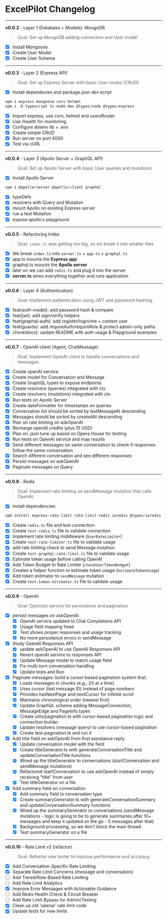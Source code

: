 # ExcelPilot Changelog

---
**v0.0.2** - Layer 1 (Database + Models): MongoDB
> Goal: Set up MongoDB adding connection and User model

- [X] Install Mongoose
- [X] Create User Model
- [X] Create User Schema

---

**v0.0.3** - Layer 2 (Express API)
> Goal: Set up Express Server with basic User routes (CRUD)

- [X] Install dependecies and package.json dev script
```typescript
npm i express mongoose cors helmet
npm i -D typescript ts-node-dev @types/node @types/express
```
- [X] Import express, use cors, helmet and usersRouter
- [X] Use /health for monitoring
- [X] Configure dotenv lib + .env
- [X] Create simple CRUD
- [X] Run server on port 4000
- [X] Test via cURL

---

**v0.0.4** - Layer 3 (Apollo Server + GraphQL API)
> Goal: Set up Apollo Server with basic User queries and mutations

- [X] Install Apollo Server
```typescript
npm i @apollo/server @apollo/client graphql
```
- [X] typeDefs
- [X] resolvers with Query and Mutation
- [X] mount Apollo on existing Express server
- [X] run a test Mutation
- [X] expose apollo's playground

---

**v0.0.5** - Refactoring Index
> Goal: `index.ts` was getting too big, so we break it into smaller files

- [X] We break `index.ts` into `server.ts` + `app.ts` + `graphql.ts`
- [X] app.ts mounts the **Express app**
- [X] graphql.ts mounts the **Apollo server**
- [X] later on we can add `redis.ts` and plug it into the server
- [X] **server.ts** wires everything together and runs application

---

**v0.0.6** - Layer 4 (Authentication)
> Goal: Implement authentication using JWT and password hashing.

- [X] feat(auth-model): add password hash & compare
- [X] feat(jwt): add sign/verify helpers
- [X] feat(graphql-auth): add register/login/me + context user
- [X] feat(guards): add requireAuth/requireRole & protect admin-only paths
- [X] chore(docs): update README with auth usage & Playground examples

---

**v0.0.7** - OpenAI client (Agent, ChatMessage)
> Goal: Implement OpenAI client to handle conversations and messages.

- [X] Create openAI service
- [X] Create model for Conversation and Message
- [X] Create GraphQL types to expose endpoints
- [X] Create resolvers (queries) integrated with ctx
- [X] Create resolvers (mutations) integrated with ctx
- [X] Run tests on Apollo Server
- [X] Create dateFormatter for timestamps on queries
- [X] Conversation list should be sorted by lastMessageAt descending
- [X] Messages should be sorted by createdAt descending
- [X] Plan on rate limiting on askOpenAI
- [X] Recharge openAI credits (plus 10 USD)
- [X] Plan on .json tune up based on Opera House for testing
- [X] Run tests on OpenAI service and map results
- [X] Send different messages on same conversation to check if responses follow the same conversation
- [X] Search different conversation and see different responses
- [X] Persist messages on askOpenAI
- [X] Paginate messages on Query

---

**v0.0.8** - Redis
> Goal: Implement rate limiting on sendMessage mutation that calls OpenAI.

- [X] install dependencies: 
```typescript
npm install express-rate-limit rate-limit-redis ioredis @types/ioredis --legacy-peer-deps
```
- [X] Create `redis.ts` file and test connection
- [X] Create `test-redis.ts` file to validate connection
- [X] Implement rate limiting middleware (`UserRateLimiter`)
- [X] Create `test-rate-limiter.ts` file to validate usage
- [X] add rate limiting check to send Message mutation
- [X] Create `test-graphql-rate-limit.ts` file to validate usage
- [X] Estimate token usage before calling OpenAI
- [X] Add Token Budget to Rate Limiter (`checkUserTokenBudget`)
- [X] Creates a helper function to estimate token usage (`estimateTokenUsage`)
- [X] Add token estimator to `sendMessage` mutation
- [X] Create `test-token-estimator.ts` file to validate usage

---

**v0.0.9** - OpenAI
> Goal: Optimize service for persistence and pagination.

- [X] persist messages on askOpenAI
    - [X] OpenAI service updated to Chat Completions API
    - [X] Usage field mapping fixed
    - [X] Test shows proper responses and usage tracking
    - [X] No more persistence errors in sendMessage
- [X] Study OpenAI Responses API
    - [X] update askOpenAI to use OpenAI Responses API
    - [X] Revert openAI service to responses API
    - [X] Update Message model to match usage field
    - [X] Fix multi-turn conversation handling
    - [X] Update tests and Run
- [X] Paginate messages: build a cursor-based pagination system that:
    - [X] Loads messages in chunks (e.g., 20 at a time)
    - [X] Uses cursor (last message ID) instead of page numbers
    - [X] Provides hasNextPage and nextCursor for infinite scroll
    - [X] Maintains chronological order (newest first)
    - [X] Update GraphQL schema adding MessageConnection, MessageEdge and PageInfo types
    - [X] Create utils/pagination.ts with cursor-based pagination logic and connection builder
    - [X] Update resolvers (message query) to use cursor-based pagination
    - [X] Create test-pagination.ts and run it
- [X] Add title field on askOpenAI from first assistance reply
    - [X] Update conversation model with the field
    - [X] Create titleGenerator.ts with generateConversationTitle and updateConversationTitle functions
    - [X] Wired up the titleGenerator to conversations (startConversation and sendMessage mutations)
    - [X] Refactored startConversation to use askOpenAI instead of simply receiving "title" from user
    - [X] Test titleGenerator on a file
- [X] Add summary field on conversation
    - [X] Add summary field to conversation type
    - [X] Create summaryGenerator.ts with generateConversationSummary and updateConversationSummary functions
    - [X] Wired up the summaryGenerator to conversations (sendMessage mutations - logic is going to be to generate summaries after 10+ messages and keep it updated on the go - 5 messages after that)
    - [X] Background processing, so we don't block the main thread
    - [X] Test summaryGenerator on a file

---

**v0.0.10** - Rate Limit v2 (refactor)
> Goal: Refactor rate limiter to improve performance and accuracy.

- [X] Add Conversation-Specific Rate Limiting
- [X] Separate Rate Limit Concerns (message and conversation)
- [ ] Add Tiered/Role-Based Rate Limiting
- [ ] Add Rate Limit Analytics
- [X] Improve Error Messages with Actionable Guidance
- [ ] Add Redis Health Check & Circuit Breaker
- [ ] Add Rate Limit Bypass for Admin/Testing
- [X] Clean up old 'openai' rate limit code
- [X] Update tests for new limits